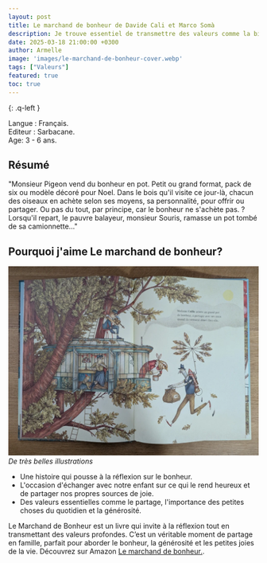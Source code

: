 ```yaml
---
layout: post
title: Le marchand de bonheur de Davide Cali et Marco Somà 
description: Je trouve essentiel de transmettre des valeurs comme la bienveillance, la générosité et le partage, et Le Marchand de Bonheur est un livre parfait pour aborder ces thèmes avec les enfants.
date: 2025-03-18 21:00:00 +0300
author: Armelle
image: 'images/le-marchand-de-bonheur-cover.webp'
tags: ["Valeurs"]
featured: true
toc: true
---
```


{: .q-left }

Langue : Français.     
Editeur : Sarbacane.  
Age: 3 - 6 ans.

## Résumé

"Monsieur Pigeon vend du bonheur en pot. Petit ou grand format, pack de six ou modèle décoré pour Noel. Dans le bois qu'il visite ce jour-là, chacun des oiseaux en achète selon ses moyens, sa personnalité, pour offrir ou partager. Ou pas du tout, par principe, car le bonheur ne s'achète pas. ? Lorsqu'il repart, le pauvre balayeur, monsieur Souris, ramasse un pot tombé de sa camionnette..."

## Pourquoi j'aime Le marchand de bonheur?

![De très belles illustrations](images/le-marchand-de-bonheur-int.webp)
*De très belles illustrations*

- Une histoire qui pousse à la réflexion sur le bonheur.
- L'occasion d'échanger avec notre enfant sur ce qui le rend heureux et de partager nos propres sources de joie.
- Des valeurs essentielles comme le partage, l'importance des petites choses du quotidien et la générosité.

Le Marchand de Bonheur est un livre qui invite à la réflexion tout en transmettant des valeurs profondes. C’est un véritable moment de partage en famille, parfait pour aborder le bonheur, la générosité et les petites joies de la vie. Découvrez sur Amazon [Le marchand de bonheur.](https://amzn.to/4iz9GOe).  
